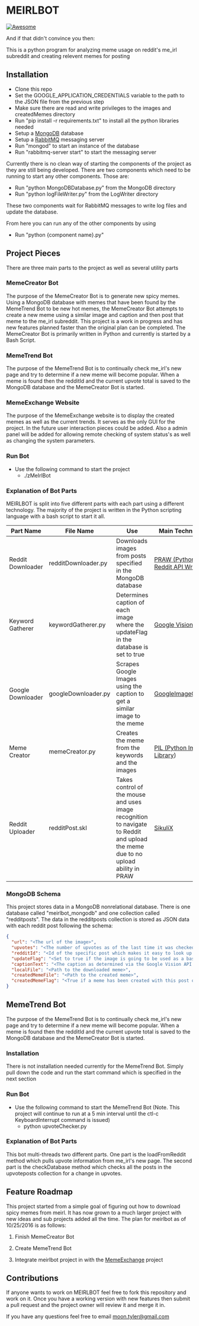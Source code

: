# MEIRLBOT
[![Awesome](https://cdn.rawgit.com/sindresorhus/awesome/d7305f38d29fed78fa85652e3a63e154dd8e8829/media/badge.svg)](https://github.com/sindresorhus/awesome)


And if that didn't convince you then:

This is a python program for analyzing meme usage on reddit's me_irl subreddit and creating relevent memes for posting

## Installation
* Clone this repo
* Set the GOOGLE_APPLICATION_CREDENTIALS variable to the path to the JSON file from the previous step
* Make sure there are read and write privileges to the images and createdMemes directory
* Run "pip install -r requirements.txt" to install all the python libraries needed
* Setup a [MongoDB](https://www.mongodb.com/) database
* Setup a [RabbitMQ](https://www.rabbitmq.com/download.html) messaging server
* Run "mongod" to start an instance of the database
* Run "rabbitmq-server start" to start the messaging server

Currently there is no clean way of starting the components of the project as they are still being developed. There are two components which need to be running to start any other components. Those are:
* Run "python MongoDBDatabase.py" from the MongoDB directory
* Run "python logFileWriter.py" from the LogWriter directory

These two components wait for RabbitMQ messages to write log files and update the database.

From here you can run any of the other components by using

* Run "python {component name}.py"


## Project Pieces
There are three main parts to the project as well as several utility parts

### MemeCreator Bot
  The purpose of the MemeCreator Bot is to generate new spicy memes. Using a MongoDB database with memes that have been found by the MemeTrend Bot to be new hot memes, the MemeCreator Bot attempts to create a new meme using a similar image and caption and then post that meme to the me_irl subreddit. This project is a work in progress and has new features planned faster than the original plan can be completed. The MemeCreator Bot is primarily written in Python and currently is started by a Bash Script.

### MemeTrend Bot
  The purpose of the MemeTrend Bot is to continually check me_irl's new page and try to determine if a new meme will become popular. When a meme is found then the redditId and the current upvote total is saved to the MongoDB database and the MemeCreator Bot is started.

### MemeExchange Website
The purpose of the MemeExchange website is to display the created memes as well as the current trends. It serves as the only GUI for the project. In the future user interaction pieces could be added. Also a admin panel will be added for allowing remote checking of system status's as well as changing the system parameters.



### Run Bot
* Use the following command to start the project
  - ./zMeIrlBot <reddit subreddit name>

### Explanation of Bot Parts
MEIRLBOT is split into five different parts with each part using a different technology. The majority of the project is written in the Python scripting language with a bash script to start it all.

| Part Name       | File Name     | Use                              | Main Technology       | Language       |
| ------------- | ------------- | -------------------------------- | --------------------- | -------------- |
| Reddit Downloader| redditDownloader.py| Downloads images from posts specified in the MongoDB database | [PRAW (Python Reddit API Wrapper](https://praw.readthedocs.io/en/stable/)) | Python  |
| Keyword Gatherer | keywordGatherer.py | Determines caption of each image where the updateFlag in the database is set to true | [Google Vision API](https://cloud.google.com/vision/) | Python |
| Google Downloader | googleDownloader.py | Scrapes Google Images using the caption to get a similar image to the meme | [GoogleImageCrawler](https://pypi.python.org/pypi/icrawler/0.2.2) | Python |
| Meme Creator | memeCreator.py | Creates the meme from the keywords and the images | [PIL (Python Image Library](http://www.pythonware.com/products/pil/)) | Python |
| Reddit Uploader | redditPost.skl | Takes control of the mouse and uses image recognition to navigate to Reddit and upload the meme due to no upload ability in PRAW | [SikuliX](http://www.sikulix.com/) | Sikuli (Using Python) |


### MongoDB Schema
This project stores data in a MongoDB nonrelational database. There is one database called "meirlbot_mongodb" and one collection called "redditposts". The data in the redditposts collection is stored as JSON data with each reddit post following the schema:
```JSON
{
  "url": "<The url of the image>",
  "upvotes": "<The number of upvotes as of the last time it was checked>",
  "redditId": "<Id of the specific post which makes it easy to look up the post using [PRAW](https://praw.readthedocs.io/en/stable)>",
  "updateFlag": "<Set to true if the image is going to be used as a base for a meme. Only true if there is more upvotes currently then there is in the upvotes field in the database>",
  "captionText": "<The caption as determined via the Google Vision API OCR>",
  "localFile": "<Path to the downloaded meme>",
  "createdMemeFile": "<Path to the created meme>",
  "createdMemeFlag": "<True if a meme has been created with this post or false if it has not>"
}
```

## MemeTrend Bot
The purpose of the MemeTrend Bot is to continually check me_irl's new page and try to determine if a new meme will become popular. When a meme is found then the redditId and the current upvote total is saved to the MongoDB database and the MemeCreator Bot is started.

### Installation
There is not installation needed currently for the MemeTrend Bot. Simply pull down the code and run the start command which is specified in the next section

### Run Bot
* Use the following command to start the MemeTrend Bot (Note. This project will continue to run at a 5 min interval until the ctl-c KeyboardInterrupt command is issued)
  - python upvoteChecker.py

### Explanation of Bot Parts
This bot multi-threads two different parts. One part is the loadFromReddit method which pulls upvote information from me_irl's new page. The second part is the checkDatabase method which checks all the posts in the upvoteposts collection for a change in upvotes.

## Feature Roadmap
This project started from a simple goal of figuring out how to download spicy memes from meirl. It has now grown to a much larger project with new ideas and sub projects added all the time. The plan for meirlbot as of 10/25/2016 is as follows:

1. Finish MemeCreator Bot

2. Create MemeTrend Bot

3. Integrate meirlbot project in with the [MemeExchange](https://github.com/tmoon8730/MemeExchange) project

## Contributions
If anyone wants to work on MEIRLBOT feel free to fork this repository and work on it. Once you have a working version with new features then submit a pull request and the project owner will review it and merge it in.

If you have any questions feel free to email moon.tyler@gmail.com

